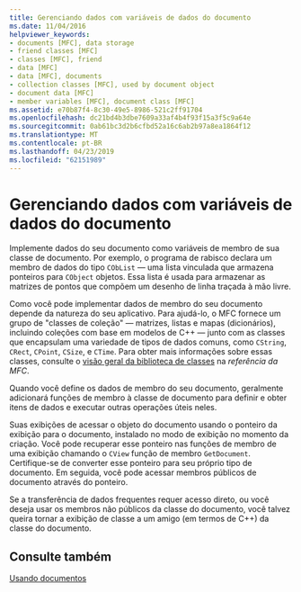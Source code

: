 ```yaml
---
title: Gerenciando dados com variáveis de dados do documento
ms.date: 11/04/2016
helpviewer_keywords:
- documents [MFC], data storage
- friend classes [MFC]
- classes [MFC], friend
- data [MFC]
- data [MFC], documents
- collection classes [MFC], used by document object
- document data [MFC]
- member variables [MFC], document class [MFC]
ms.assetid: e70b87f4-8c30-49e5-8986-521c2ff91704
ms.openlocfilehash: dc21bd4b3dbe7609a33af4b4f93f15a3f5c9a64e
ms.sourcegitcommit: 0ab61bc3d2b6cfbd52a16c6ab2b97a8ea1864f12
ms.translationtype: MT
ms.contentlocale: pt-BR
ms.lasthandoff: 04/23/2019
ms.locfileid: "62151989"
---
```

# <a name="managing-data-with-document-data-variables"></a>Gerenciando dados com variáveis de dados do documento

Implemente dados do seu documento como variáveis de membro de sua classe de documento. Por exemplo, o programa de rabisco declara um membro de dados do tipo `CObList` — uma lista vinculada que armazena ponteiros para `CObject` objetos. Essa lista é usada para armazenar as matrizes de pontos que compõem um desenho de linha traçada à mão livre.

Como você pode implementar dados de membro do seu documento depende da natureza do seu aplicativo. Para ajudá-lo, o MFC fornece um grupo de "classes de coleção" — matrizes, listas e mapas (dicionários), incluindo coleções com base em modelos de C++ — junto com as classes que encapsulam uma variedade de tipos de dados comuns, como `CString`, `CRect`, `CPoint`, `CSize`, e `CTime`. Para obter mais informações sobre essas classes, consulte o [visão geral da biblioteca de classes](../mfc/class-library-overview.md) na *referência da MFC*.

Quando você define os dados de membro do seu documento, geralmente adicionará funções de membro à classe de documento para definir e obter itens de dados e executar outras operações úteis neles.

Suas exibições de acessar o objeto do documento usando o ponteiro da exibição para o documento, instalado no modo de exibição no momento da criação. Você pode recuperar esse ponteiro nas funções de membro de uma exibição chamando o `CView` função de membro `GetDocument`. Certifique-se de converter esse ponteiro para seu próprio tipo de documento. Em seguida, você pode acessar membros públicos de documento através do ponteiro.

Se a transferência de dados frequentes requer acesso direto, ou você deseja usar os membros não públicos da classe do documento, você talvez queira tornar a exibição de classe a um amigo (em termos de C++) da classe do documento.

## <a name="see-also"></a>Consulte também

[Usando documentos](../mfc/using-documents.md)
